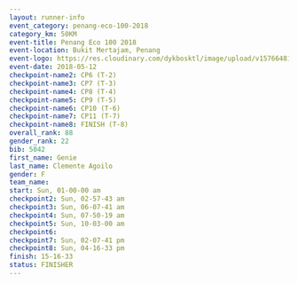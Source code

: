 ```yaml
--- 
layout: runner-info 
event_category: penang-eco-100-2018 
category_km: 50KM 
event-title: Penang Eco 100 2018 
event-location: Bukit Mertajam, Penang 
event-logo: https://res.cloudinary.com/dykbosktl/image/upload/v1576648106/Logo/Logo_lovxhg.jpg 
event-date: 2018-05-12 
checkpoint-name2: CP6 (T-2) 
checkpoint-name3: CP7 (T-3) 
checkpoint-name4: CP8 (T-4) 
checkpoint-name5: CP9 (T-5) 
checkpoint-name6: CP10 (T-6) 
checkpoint-name7: CP11 (T-7) 
checkpoint-name8: FINISH (T-8) 
overall_rank: 88
gender_rank: 22
bib: 5042
first_name: Genie
last_name: Clemente Agoilo
gender: F
team_name: 
start: Sun, 01-00-00 am
checkpoint2: Sun, 02-57-43 am
checkpoint3: Sun, 06-07-41 am
checkpoint4: Sun, 07-50-19 am
checkpoint5: Sun, 10-03-00 am
checkpoint6: 
checkpoint7: Sun, 02-07-41 pm
checkpoint8: Sun, 04-16-33 pm
finish: 15-16-33
status: FINISHER
--- 
```

